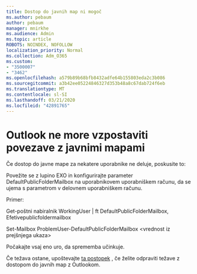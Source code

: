 ```yaml
---
title: Dostop do javnih map ni mogoč
ms.author: pebaum
author: pebaum
manager: mnirkhe
ms.audience: Admin
ms.topic: article
ROBOTS: NOINDEX, NOFOLLOW
localization_priority: Normal
ms.collection: Adm_O365
ms.custom:
- "3500007"
- "3462"
ms.openlocfilehash: a579b89b68bfb8432adfe64b155803eda2c3b086
ms.sourcegitcommit: a3b42ee05224846327d353b48a8c67dab724f6eb
ms.translationtype: MT
ms.contentlocale: sl-SI
ms.lasthandoff: 03/21/2020
ms.locfileid: "42891765"
---
```

# <a name="outlook-cannot-connect-to-public-folders"></a>Outlook ne more vzpostaviti povezave z javnimi mapami

Če dostop do javne mape za nekatere uporabnike ne deluje, poskusite to:

Povežite se z lupino EXO in konfigurirajte parameter DefaultPublicFolderMailbox na uporabnikovem uporabniškem računu, da se ujema s parametrom v delovnem uporabniškem računu.

Primer:

Get-poštni nabiralnik WorkingUser | ft DefaultPublicFolderMailbox, Efetivepublicfoldermailbox

Set-Mailbox ProblemUser-DefaultPublicFolderMailbox \<vrednost iz prejšnjega ukaza>

Počakajte vsaj eno uro, da sprememba učinkuje.

Če težava ostane, upoštevajte [ta postopek](https://aka.ms/pfcte) , če želite odpraviti težave z dostopom do javnih map z Outlookom.